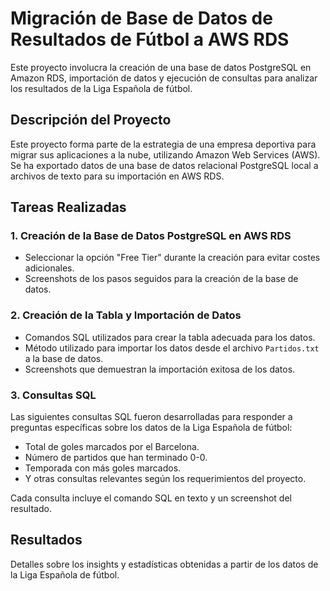# Migración de Base de Datos de Resultados de Fútbol a AWS RDS

Este proyecto involucra la creación de una base de datos PostgreSQL en Amazon RDS, importación de datos y ejecución de consultas para analizar los resultados de la Liga Española de fútbol.

## Descripción del Proyecto

Este proyecto forma parte de la estrategia de una empresa deportiva para migrar sus aplicaciones a la nube, utilizando Amazon Web Services (AWS). Se ha exportado datos de una base de datos relacional PostgreSQL local a archivos de texto para su importación en AWS RDS.

## Tareas Realizadas

### 1. Creación de la Base de Datos PostgreSQL en AWS RDS

- Seleccionar la opción "Free Tier" durante la creación para evitar costes adicionales.
- Screenshots de los pasos seguidos para la creación de la base de datos.

### 2. Creación de la Tabla y Importación de Datos

- Comandos SQL utilizados para crear la tabla adecuada para los datos.
- Método utilizado para importar los datos desde el archivo `Partidos.txt` a la base de datos.
- Screenshots que demuestran la importación exitosa de los datos.

### 3. Consultas SQL

Las siguientes consultas SQL fueron desarrolladas para responder a preguntas específicas sobre los datos de la Liga Española de fútbol:
- Total de goles marcados por el Barcelona.
- Número de partidos que han terminado 0-0.
- Temporada con más goles marcados.
- Y otras consultas relevantes según los requerimientos del proyecto.

Cada consulta incluye el comando SQL en texto y un screenshot del resultado.

## Resultados

Detalles sobre los insights y estadísticas obtenidas a partir de los datos de la Liga Española de fútbol.
